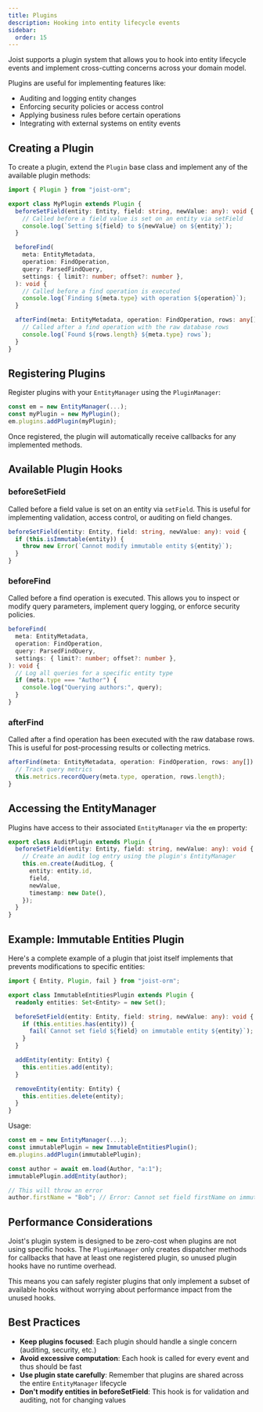 ```yaml
---
title: Plugins
description: Hooking into entity lifecycle events
sidebar:
  order: 15
---
```


Joist supports a plugin system that allows you to hook into entity lifecycle events and implement cross-cutting concerns across your domain model.

Plugins are useful for implementing features like:

- Auditing and logging entity changes
- Enforcing security policies or access control
- Applying business rules before certain operations
- Integrating with external systems on entity events

## Creating a Plugin

To create a plugin, extend the `Plugin` base class and implement any of the available plugin methods:

```typescript
import { Plugin } from "joist-orm";

export class MyPlugin extends Plugin {
  beforeSetField(entity: Entity, field: string, newValue: any): void {
    // Called before a field value is set on an entity via setField
    console.log(`Setting ${field} to ${newValue} on ${entity}`);
  }

  beforeFind(
    meta: EntityMetadata,
    operation: FindOperation,
    query: ParsedFindQuery,
    settings: { limit?: number; offset?: number },
  ): void {
    // Called before a find operation is executed
    console.log(`Finding ${meta.type} with operation ${operation}`);
  }

  afterFind(meta: EntityMetadata, operation: FindOperation, rows: any[]): void {
    // Called after a find operation with the raw database rows
    console.log(`Found ${rows.length} ${meta.type} rows`);
  }
}
```

## Registering Plugins

Register plugins with your `EntityManager` using the `PluginManager`:

```typescript
const em = new EntityManager(...);
const myPlugin = new MyPlugin();
em.plugins.addPlugin(myPlugin);
```

Once registered, the plugin will automatically receive callbacks for any implemented methods.

## Available Plugin Hooks

### beforeSetField

Called before a field value is set on an entity via `setField`. This is useful for implementing validation, access control, or auditing on field changes.

```typescript
beforeSetField(entity: Entity, field: string, newValue: any): void {
  if (this.isImmutable(entity)) {
    throw new Error(`Cannot modify immutable entity ${entity}`);
  }
}
```

### beforeFind

Called before a find operation is executed. This allows you to inspect or modify query parameters, implement query logging, or enforce security policies.

```typescript
beforeFind(
  meta: EntityMetadata,
  operation: FindOperation,
  query: ParsedFindQuery,
  settings: { limit?: number; offset?: number },
): void {
  // Log all queries for a specific entity type
  if (meta.type === "Author") {
    console.log("Querying authors:", query);
  }
}
```

### afterFind

Called after a find operation has been executed with the raw database rows. This is useful for post-processing results or collecting metrics.

```typescript
afterFind(meta: EntityMetadata, operation: FindOperation, rows: any[]): void {
  // Track query metrics
  this.metrics.recordQuery(meta.type, operation, rows.length);
}
```

## Accessing the EntityManager

Plugins have access to their associated `EntityManager` via the `em` property:

```typescript
export class AuditPlugin extends Plugin {
  beforeSetField(entity: Entity, field: string, newValue: any): void {
    // Create an audit log entry using the plugin's EntityManager
    this.em.create(AuditLog, {
      entity: entity.id,
      field,
      newValue,
      timestamp: new Date(),
    });
  }
}
```

## Example: Immutable Entities Plugin

Here's a complete example of a plugin that joist itself implements that prevents modifications to specific entities:

```typescript
import { Entity, Plugin, fail } from "joist-orm";

export class ImmutableEntitiesPlugin extends Plugin {
  readonly entities: Set<Entity> = new Set();

  beforeSetField(entity: Entity, field: string, newValue: any): void {
    if (this.entities.has(entity)) {
      fail(`Cannot set field ${field} on immutable entity ${entity}`);
    }
  }

  addEntity(entity: Entity) {
    this.entities.add(entity);
  }

  removeEntity(entity: Entity) {
    this.entities.delete(entity);
  }
}
```

Usage:

```typescript
const em = new EntityManager(...);
const immutablePlugin = new ImmutableEntitiesPlugin();
em.plugins.addPlugin(immutablePlugin);

const author = await em.load(Author, "a:1");
immutablePlugin.addEntity(author);

// This will throw an error
author.firstName = "Bob"; // Error: Cannot set field firstName on immutable entity...
```

## Performance Considerations

Joist's plugin system is designed to be zero-cost when plugins are not using specific hooks. The `PluginManager` only creates dispatcher methods for callbacks that have at least one registered plugin, so unused plugin hooks have no runtime overhead.

This means you can safely register plugins that only implement a subset of available hooks without worrying about performance impact from the unused hooks.

## Best Practices

- **Keep plugins focused**: Each plugin should handle a single concern (auditing, security, etc.)
- **Avoid excessive computation**: Each hook is called for every event and thus should be fast
- **Use plugin state carefully**: Remember that plugins are shared across the entire `EntityManager` lifecycle
- **Don't modify entities in beforeSetField**: This hook is for validation and auditing, not for changing values